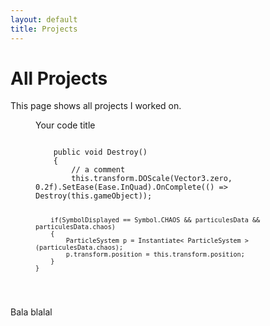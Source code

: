 ```yaml
---
layout: default
title: Projects
---
```


<h1>All Projects</h1>

<p>
This page shows all projects I worked on.
<figure>
    <figcaption>Your code title</figcaption>
<pre>
<code spellcheck="false" class="language-csharp">
    public void Destroy()
    {
        // a comment
        this.transform.DOScale(Vector3.zero, 0.2f).SetEase(Ease.InQuad).OnComplete(() => Destroy(this.gameObject));
        
        if(SymbolDisplayed == Symbol.CHAOS && particulesData && particulesData.chaos)
        {
            ParticleSystem p = Instantiate< ParticleSystem >(particulesData.chaos);
            p.transform.position = this.transform.position;
        }
    }
</code>
</pre>
</figure>

Bala blalal
</p>

